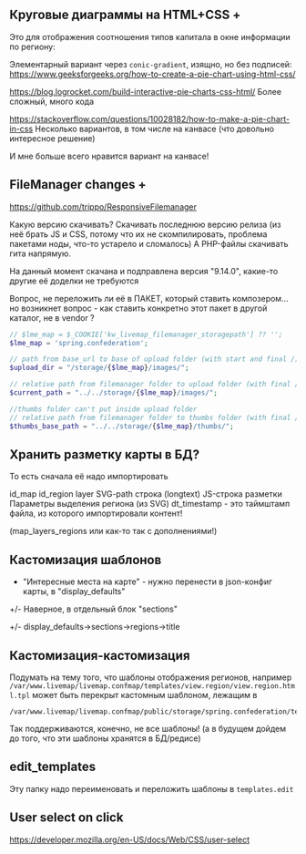 ## Круговые диаграммы на HTML+CSS +

Это для отображения соотношения типов капитала в окне информации по региону:

Элементарный вариант через `conic-gradient`, изящно, но без подписей:
https://www.geeksforgeeks.org/how-to-create-a-pie-chart-using-html-css/

https://blog.logrocket.com/build-interactive-pie-charts-css-html/
Более сложный, много кода

https://stackoverflow.com/questions/10028182/how-to-make-a-pie-chart-in-css
Несколько вариантов, в том числе на канвасе (что довольно интересное решение)

И мне больше всего нравится вариант на канвасе!


## FileManager changes + 

https://github.com/trippo/ResponsiveFilemanager

Какую версию скачивать? 
Скачивать последнюю версию релиза (из неё брать JS и CSS, потому что их не скомпилировать, проблема пакетами ноды, что-то устарело и сломалось)
А PHP-файлы скачивать гита напрямую.

На данный момент скачана и подправлена версия "9.14.0", какие-то другие её доделки не требуются

Вопрос, не переложить ли её в ПАКЕТ, который ставить композером... но возникнет вопрос - как ставить конкретно этот пакет в другой каталог, не в vendor ?


```php
// $lme_map = $_COOKIE['kw_livemap_filemanager_storagepath'] ?? '';
$lme_map = 'spring.confederation';

// path from base_url to base of upload folder (with start and final /)
$upload_dir = "/storage/{$lme_map}/images/";

// relative path from filemanager folder to upload folder (with final /)
$current_path = "../../storage/{$lme_map}/images/";

//thumbs folder can't put inside upload folder
// relative path from filemanager folder to thumbs folder (with final /)
$thumbs_base_path = "../../storage/{$lme_map}/thumbs/";
```


## Хранить разметку карты в БД?

То есть сначала её надо импортировать

id_map
id_region
layer
SVG-path строка (longtext)
JS-строка разметки
Параметры выделения региона (из SVG)
dt_timestamp - это таймштамп файла, из которого импортировали контент!

(map_layers_regions или как-то так с дополнениями!)

## Кастомизация шаблонов

+ "Интересные места на карте" - нужно перенести в json-конфиг карты, в "display_defaults"

+/- Наверное, в отдельный блок "sections"

+/- display_defaults->sections->regions->title

## Кастомизация-кастомизация

Подумать на тему того, что шаблоны отображения регионов, например `/var/www.livemap/livemap.confmap/templates/view.region/view.region.html.tpl` может быть перекрыт
кастомным шаблоном, лежащим в

```
/var/www.livemap/livemap.confmap/public/storage/spring.confederation/templates.public/view.region.html.tpl
```

Так поддерживаются, конечно, не все шаблоны!
(а в будущем дойдем до того, что эти шаблоны хранятся в БД/редисе)

## edit_templates

Эту папку надо переименовать и переложить шаблоны в `templates.edit`


## User select on click

https://developer.mozilla.org/en-US/docs/Web/CSS/user-select